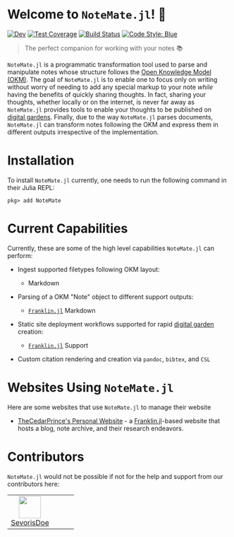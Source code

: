 # Welcome to `NoteMate.jl`! 📝

[![Dev](https://img.shields.io/badge/docs-dev-blue.svg)](https://jacobzelko.com/NoteMate/dev/)
[![Test Coverage](https://codecov.io/gh/TheCedarPrince/NoteMate/branch/main/graph/badge.svg)](https://app.codecov.io/gh/TheCedarPrince/NoteMate)
[![Build Status](https://github.com/TheCedarPrince/NoteMate/workflows/CI/badge.svg)](https://github.com/TheCedarPrince/NoteMate/actions)
[![Code Style: Blue](https://img.shields.io/badge/code%20style-blue-4495d1.svg)](https://github.com/invenia/BlueStyle)

<!--TODO: Add Zulip reference-->

> The perfect companion for working with your notes 📚

`NoteMate.jl` is a programmatic transformation tool used to parse and manipulate notes whose structure follows the [Open Knowledge Model (OKM)](https://jacobzelko.com/04172022033744-open-knowledge-standard/index.html).
The goal of `NoteMate.jl` is to enable one to focus only on writing without worry of needing to add any special markup to your note *while* having the benefits of quickly sharing thoughts.
In fact, sharing your thoughts, whether locally or on the internet, is never far away as `NoteMate.jl` provides tools to enable your thoughts to be published on [digital gardens](https://www.lekoarts.de/garden/what-is-a-digital-garden).
Finally, due to the way `NoteMate.jl` parses documents, `NoteMate.jl` can transform notes following the OKM and express them in different outputs irrespective of the implementation.

# Installation

To install `NoteMate.jl` currently, one needs to run the following command in their Julia REPL:

```
pkg> add NoteMate
```

# Current Capabilities

Currently, these are some of the high level capabilities `NoteMate.jl` can perform:

- Ingest supported filetypes following OKM layout:

  - Markdown

- Parsing of a OKM "Note" object to different support outputs:

  - [`Franklin.jl`](https://franklinjl.org) Markdown

- Static site deployment workflows supported for rapid [digital garden](https://www.lekoarts.de/garden/what-is-a-digital-garden) creation:

  - [`Franklin.jl`](https://franklinjl.org) Support 

- Custom citation rendering and creation via `pandoc`, `bibtex`, and `CSL` 

# Websites Using `NoteMate.jl`

Here are some websites that use `NoteMate.jl` to manage their website

- [TheCedarPrince's Personal Website](https://jacobzelko.com) - a [Franklin.jl](https://franklinjl.org)-based website that hosts a blog, note archive, and their research endeavors.

# Contributors

`NoteMate.jl` would not be possible if not for the help and support from our contributors here: 

|       |       |       |       |
| :---: | :---: | :---: | :---: |
| <img width="50" src="https://avatars2.githubusercontent.com/u/74614227?s=96&v=4"/></br>[SevorisDoe](https://github.com/SevorisDoe) |  |  |  |
